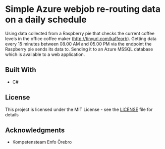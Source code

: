 # Simple Azure webjob re-routing data on a daily schedule

Using data collected from a Raspberry pie that checks the current coffee levels in the office coffee maker (http://tinyurl.com/kaffeorb). Getting data every 15 minutes between 08.00 AM and 05.00 PM via the endpoint the Raspberry pie sends its data to. Sending it to an Azure MSSQL database which is available to a web application.

## Built With

* C#

## License

This project is licensed under the MIT License - see the [LICENSE](LICENSE) file for details

## Acknowledgments

* Kompetensteam Enfo Örebro

